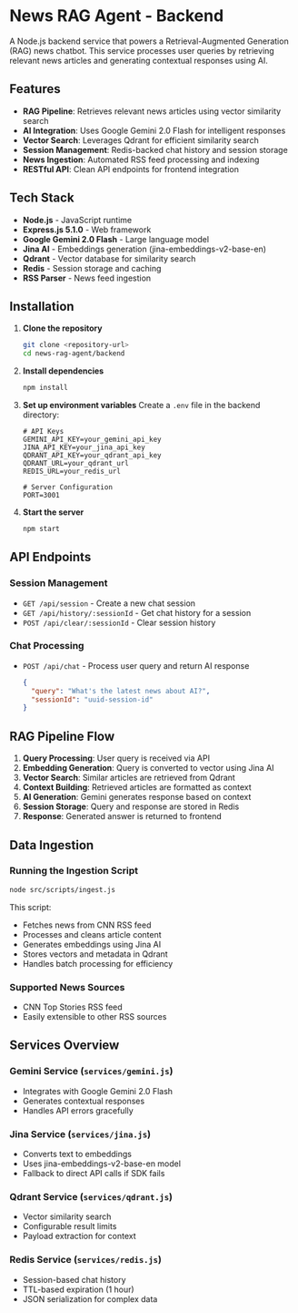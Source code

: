 # News RAG Agent - Backend

A Node.js backend service that powers a Retrieval-Augmented Generation (RAG) news chatbot. This service processes user queries by retrieving relevant news articles and generating contextual responses using AI.

## Features

- **RAG Pipeline**: Retrieves relevant news articles using vector similarity search
- **AI Integration**: Uses Google Gemini 2.0 Flash for intelligent responses
- **Vector Search**: Leverages Qdrant for efficient similarity search
- **Session Management**: Redis-backed chat history and session storage
- **News Ingestion**: Automated RSS feed processing and indexing
- **RESTful API**: Clean API endpoints for frontend integration

## Tech Stack

- **Node.js** - JavaScript runtime
- **Express.js 5.1.0** - Web framework
- **Google Gemini 2.0 Flash** - Large language model
- **Jina AI** - Embeddings generation (jina-embeddings-v2-base-en)
- **Qdrant** - Vector database for similarity search
- **Redis** - Session storage and caching
- **RSS Parser** - News feed ingestion

## Installation

1. **Clone the repository**

   ```bash
   git clone <repository-url>
   cd news-rag-agent/backend
   ```

2. **Install dependencies**

   ```bash
   npm install
   ```

3. **Set up environment variables**
   Create a `.env` file in the backend directory:

   ```env
   # API Keys
   GEMINI_API_KEY=your_gemini_api_key
   JINA_API_KEY=your_jina_api_key
   QDRANT_API_KEY=your_qdrant_api_key
   QDRANT_URL=your_qdrant_url
   REDIS_URL=your_redis_url

   # Server Configuration
   PORT=3001
   ```

4. **Start the server**
   ```bash
   npm start
   ```

## API Endpoints

### Session Management

- `GET /api/session` - Create a new chat session
- `GET /api/history/:sessionId` - Get chat history for a session
- `POST /api/clear/:sessionId` - Clear session history

### Chat Processing

- `POST /api/chat` - Process user query and return AI response
  ```json
  {
    "query": "What's the latest news about AI?",
    "sessionId": "uuid-session-id"
  }
  ```

## RAG Pipeline Flow

1. **Query Processing**: User query is received via API
2. **Embedding Generation**: Query is converted to vector using Jina AI
3. **Vector Search**: Similar articles are retrieved from Qdrant
4. **Context Building**: Retrieved articles are formatted as context
5. **AI Generation**: Gemini generates response based on context
6. **Session Storage**: Query and response are stored in Redis
7. **Response**: Generated answer is returned to frontend

## Data Ingestion

### Running the Ingestion Script

```bash
node src/scripts/ingest.js
```

This script:

- Fetches news from CNN RSS feed
- Processes and cleans article content
- Generates embeddings using Jina AI
- Stores vectors and metadata in Qdrant
- Handles batch processing for efficiency

### Supported News Sources

- CNN Top Stories RSS feed
- Easily extensible to other RSS sources

## Services Overview

### Gemini Service (`services/gemini.js`)

- Integrates with Google Gemini 2.0 Flash
- Generates contextual responses
- Handles API errors gracefully

### Jina Service (`services/jina.js`)

- Converts text to embeddings
- Uses jina-embeddings-v2-base-en model
- Fallback to direct API calls if SDK fails

### Qdrant Service (`services/qdrant.js`)

- Vector similarity search
- Configurable result limits
- Payload extraction for context

### Redis Service (`services/redis.js`)

- Session-based chat history
- TTL-based expiration (1 hour)
- JSON serialization for complex data
